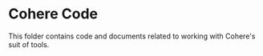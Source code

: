 # Cohere Code

This folder contains code and documents related to working with Cohere's suit of tools. 
